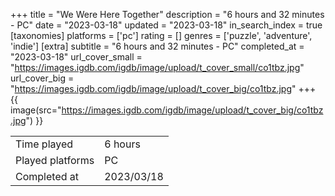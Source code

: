 +++
title = "We Were Here Together"
description = "6 hours and 32 minutes - PC"
date = "2023-03-18"
updated = "2023-03-18"
in_search_index = true
[taxonomies]
platforms = ['pc']
rating = []
genres = ['puzzle', 'adventure', 'indie']
[extra]
subtitle = "6 hours and 32 minutes - PC"
completed_at = "2023-03-18"
url_cover_small = "https://images.igdb.com/igdb/image/upload/t_cover_small/co1tbz.jpg"
url_cover_big = "https://images.igdb.com/igdb/image/upload/t_cover_big/co1tbz.jpg"
+++
{{ image(src="https://images.igdb.com/igdb/image/upload/t_cover_big/co1tbz.jpg") }}

|              |            |
| ------------ | ---------- |
| Time played  | 6 hours |
| Played platforms    | PC |
| Completed at | 2023/03/18 |



